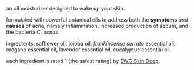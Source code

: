 an oil moisturizer designed to wake up your skin.

formulated with powerful botanical oils to address both the **symptoms** *and* **causes** of acne, namely inflammation, increased production of sebum, and the bacteria *C. acnes*.

ingredients: safflower oil, jojoba oil, *frankincense serrata* essential oil, oregano essential oil, lavender essential oil, eucalyptus essential oil.

each ingredient is rated 1 (the safest rating) by [EWG Skin Deep](https://www.ewg.org/skindeep).